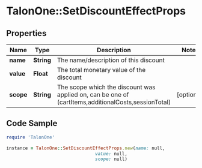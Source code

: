 # TalonOne::SetDiscountEffectProps

## Properties

Name | Type | Description | Notes
------------ | ------------- | ------------- | -------------
**name** | **String** | The name/description of this discount | 
**value** | **Float** | The total monetary value of the discount | 
**scope** | **String** | The scope which the discount was applied on, can be one of (cartItems,additionalCosts,sessionTotal) | [optional] 

## Code Sample

```ruby
require 'TalonOne'

instance = TalonOne::SetDiscountEffectProps.new(name: null,
                                 value: null,
                                 scope: null)
```


